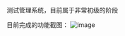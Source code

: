 测试管理系统，目前属于非常初级的阶段

目前完成的功能截图：
![image](https://user-images.githubusercontent.com/5211144/123942590-de895f80-d9cd-11eb-87f0-d68f9c2b1e48.png)
